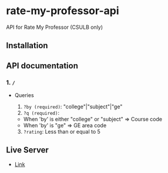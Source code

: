 # rate-my-professor-api
API for Rate My Professor (CSULB only)

## Installation

## API documentation

### 1. `/`

- Queries

  1. `?by (required)`: "college"|"subject"|"ge"
  2. `?q (required)`: 
    - When 'by' is either "college" or "subject" => Course code
    - When 'by' is "ge" => GE area code
  3. `?rating`: Less than or equal to 5

## Live Server

- [Link](https://eflask-7778.herokuapp.com/)
